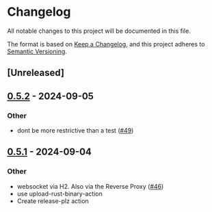 # Changelog
All notable changes to this project will be documented in this file.

The format is based on [Keep a Changelog](https://keepachangelog.com/en/1.0.0/),
and this project adheres to [Semantic Versioning](https://semver.org/spec/v2.0.0.html).

## [Unreleased]

## [0.5.2](https://github.com/User65k/flash_rust_ws/compare/v0.5.1...v0.5.2) - 2024-09-05

### Other
- dont be more restrictive than a test ([#49](https://github.com/User65k/flash_rust_ws/pull/49))

## [0.5.1](https://github.com/User65k/flash_rust_ws/compare/v0.5.0...v0.5.1) - 2024-09-04

### Other
- websocket via H2. Also via the Reverse Proxy ([#46](https://github.com/User65k/flash_rust_ws/pull/46))
- use upload-rust-binary-action
- Create release-plz action
